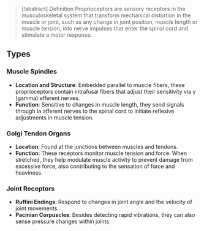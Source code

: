 > [!abstract] Definition
Proprioceptors are sensory receptors in the musculoskeletal system that transform mechanical distortion in the muscle or joint, such as any change in joint position, muscle length or muscle tension, into nerve impulses that enter the spinal cord and stimulate a motor response.

## Types
### Muscle Spindles
- **Location and Structure**: Embedded parallel to muscle fibers, these proprioceptors contain intrafusal fibers that adjust their sensitivity via γ (gamma) efferent nerves.
- **Function**: Sensitive to changes in muscle length, they send signals through Ia afferent nerves to the spinal cord to initiate reflexive adjustments in muscle tension.
### Golgi Tendon Organs
- **Location**: Found at the junctions between muscles and tendons.
- **Function**: These receptors monitor muscle tension and force. When stretched, they help modulate muscle activity to prevent damage from excessive force, also contributing to the sensation of force and heaviness.
### Joint Receptors
- **Ruffini Endings**: Respond to changes in joint angle and the velocity of joint movements.
- **Pacinian Corpuscles**: Besides detecting rapid vibrations, they can also sense pressure changes within joints.